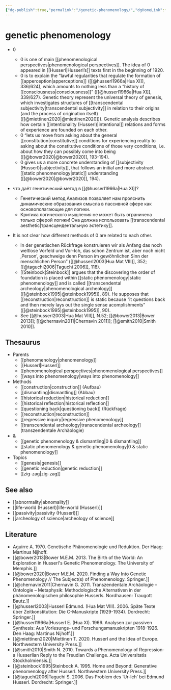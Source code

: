 ```yaml
---
{"dg-publish":true,"permalink":"/genetic-phenomenology/","dgHomeLink":false,"dgPassFrontmatter":false}
---
```


# genetic phenomenology
- 0
	- 0 is one of main [[phenomenological perspectives|phenomenological perspectives]]. The idea of 0 appeared in [[Husserl|Husserl’s]] texts first in the beginning of 1920.
	- 0 is to explain the “lawful regularities that regulate the formation of [[apperception|apperceptions]] ([[@husserl1966a|Hua XI]], 336/624), which amounts to nothing less than a “history of [[consciousness|consciousness]]” ([[@husserl1966a|Hua XI]], 339/627). Genetic theory represent the universal theory of genesis, which investigates structures of [[transcendental subjectivity|transcendental subjectivity]] in relation to their origins (and the process of origination itself) ([[@miettinen2020|@miettinen2020]]). Genetic analysis describes how certain [[intentionality (Husserl)|intentional]] relations and forms of experience are founded on each other.
	- 0 “lets us move from asking about the general [[constitution|constitutive]] conditions for experiencing reality to asking about the constitutive conditions of those very conditions, i.e. about how they can possibly come into being ([[@bower2020|@bower2020]], 193-194).
	- 0 gives us a more concrete understanding of [[subjectivity (Husserl)|subjectivity]], that follows an initial and more abstract [[static phenomenology|static]] understanding ([[@bower2020|@bower2020]], 194).
- что даёт генетический метод в [[@husserl1966a|Hua XI]]?
	- Генетический метод Анализов позволяет нам прояснить динамические образования смысла в пассивной сфере как основополагающие для логики.
	- Критика логического мышления не может быть ограничена только сферой логики! Она должна использовать [[transcendental aesthetic|трансцендентальную эстетику]].


- It is not clear how different methods of 0 are related to each other. 
	 - In der genetischen Rückfrage konstruieren wir als Anfang das noch weltlose Vorfeld und Vor-Ich, das schon Zentrum ist, aber noch nicht ‚Person’, geschweige denn Person im gewöhnlichen Sinn der menschlichen Person” ([[@husserl2003|Hua Mat VIII]], 352; [[@taguchi2006|Taguchi 2006]], 118).
	- [[Steinbock|Steinbock]] argues that the discovering the order of foundation is placed within [[static phenomenology|static phenomenology]] and is called [[transcendental archeology|phenomenological archeology]] ([[@steinbock1995|@steinbock1995]], 89). He supposes that [[reconstruction|reconstruction]] is static because “it questions back and then merely lays out the single sense acomplishments” ([[@steinbock1995|@steinbock1995]], 90).
	- See [[@husserl2003|Hua Mat VIII]], N.52; [[@bower2013|Bower 2013]]; [[@chernavin2011|Chernavin 2011]]; [[@smith2010|Smith 2010]].


## Thesaurus
- Parents
	- [[phenomenology|phenomenology]]
	- [[Husserl|Husserl]]
	- [[phenomenological perspectives|phenomenological perspectives]]
	- [[ways into phenomenology|ways into phenomenology]]
- Methods
	- [[construction|construction]] (Aufbau)
	- [[dismantling|dismantling]] (Abbau)
	- [[historical reduction|historical reduction]]
	- [[historical reflection|historical reflection]]
	- [[questioning back|questioning back]] (Rückfrage)
	- [[reconstruction|reconstruction]]
	- [[regressive inquiry|regressive phenomenology]]
	- [[transcendental archeology|transcendental archeology]] (transzendentale Archäologie)
- &
	- [[genetic phenomenology & dismantling|0 & dismantling]]
	- [[static phenomenology & genetic phenomenology|0 & static phenomenology]]
- Topics
	- [[genesis|genesis]]
	- [[genetic reduction|genetic reduction]]
	- [[zig-zag|zig-zag]]


## See also
- [[abnormality|abnomality]]
- [[life-world (Husserl)|life-world (Husserl)]]
- [[passivity|passivity (Husserl)]]
- [[archeology of science|archeology of science]]



## Literature
- Aguirre A. 1970. Genetische Phänomenologie und Reduktion. Der Haag: Martinus Nijhoff.
- [[@bower2013|Bower M.E.M. 2013. The Birth of the World: An Exploration in Husserl's Genetic Phenomenology. The University of Memphis.]]
- [[@bower2020|Bower M.E.M. 2020. Finding a Way Into Genetic Phenomenology // The Subject(s) of Phenomenology. Springer.]]
- [[@chernavin2011|Chernavin G. 2011. Transzendentale Archäologie – Ontologie – Metaphysik: Methodologische Alternativen in der phänomenologischen philosophie Husserls. Nordhausen: Traugott Bautz.]]
- [[@husserl2003|Husserl Edmund. (Hua Mat VIII). 2006. Späte Texte über Zeitkonstitution: Die C-Manuskripte (1929-1934). Dordrecht: Springer.]]
- [[@husserl1966a|Husserl E. (Hua XI). 1966. Analysen zur passiven Synthesis: Aus Vorlesungs- und Forschungsmanuskripten 1918-1926. Den Haag: Martinus Nijhoff.]]
- [[@miettinen2020|Miettinen T. 2020. Husserl and the Idea of Europe. Northwestern University Press.]]
- [[@smith2010|Smith N. 2010. Towards a Phenomenology of Repression-a Husserlian Reply to the Freudian Challenge. Acta Universitatis Stockholmiensis.]]
- [[@steinbock1995|Steinbock A. 1995. Home and Beyond: Generative phenomenology after Husserl. Northwestern University Press.]]
- [[@taguchi2006|Taguchi S. 2006. Das Problem des ‘Ur-Ich’ bei Edmund Husserl. Dordrecht: Springer.]]




